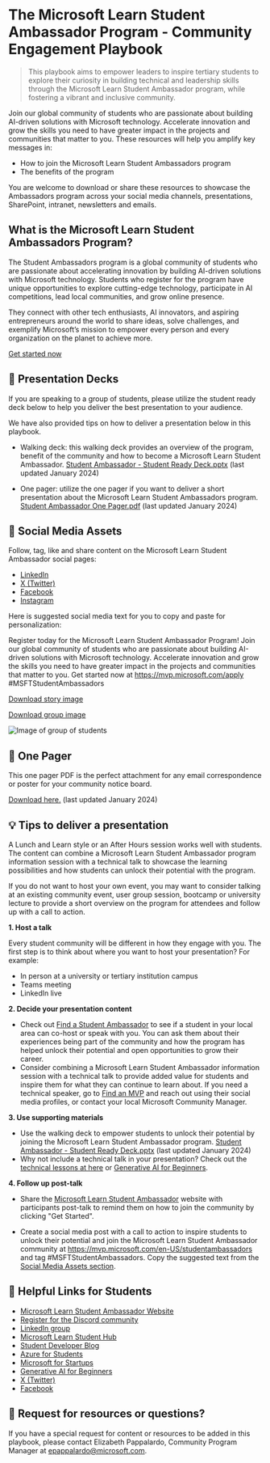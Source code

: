 # The Microsoft Learn Student Ambassador Program - Community Engagement Playbook 

> This playbook aims to empower leaders to inspire tertiary students to explore their curiosity in building technical and leadership skills through the Microsoft Learn Student Ambassador program, while fostering a vibrant and inclusive community.
>
Join our global community of students who are passionate about building AI-driven solutions with Microsoft technology. Accelerate innovation and grow the skills you need to have greater impact in the projects and communities that matter to you. These resources will help you amplify key messages in: 

- How to join the Microsoft Learn Student Ambassadors program 
- The benefits of the program 

You are welcome to download or share these resources to showcase the Ambassadors program across your social media channels, presentations, SharePoint, intranet, newsletters and emails.  
 
## What is the Microsoft Learn Student Ambassadors Program?

The Student Ambassadors program is a global community of students who are passionate about accelerating innovation by building AI-driven solutions with Microsoft technology. Students who register for the program have unique opportunities to explore cutting-edge technology, participate in AI competitions, lead local communities, and grow online presence. 

They connect with other tech enthusiasts, AI innovators, and aspiring entrepreneurs around the world to share ideas, solve challenges, and exemplify Microsoft’s mission to empower every person and every organization on the planet to achieve more. 

[Get started now](https://mvp.microsoft.com/apply)

## 🎒 Presentation Decks 
If you are speaking to a group of students, please utilize the student ready deck below to help you deliver the best presentation to your audience.  

We have also provided tips on how to deliver a presentation below in this playbook.  

- Walking deck: this walking deck provides an overview of the program, benefit of the community and how to become a Microsoft Learn Student Ambassador. [Student Ambassador - Student Ready Deck.pptx](https://github.com/microsoft/MicrosoftLearnStudentAmbassadors/blob/d908b41f5f788abd1abdf2ff70800982cf4d13bf/Student%20Ambassador%20-%20Student%20Ready%20Deck.pptx) (last updated January 2024) 

- One pager: utilize the one pager if you want to deliver a short presentation about the Microsoft Learn Student Ambassadors program. [Student Ambassador One Pager.pdf](https://github.com/microsoft/MicrosoftLearnStudentAmbassadors/blob/7f390acf286385824c97b8e6016a0daed9f736c9/Student%20Ambassador%20One%20Pager.pdf) (last updated January 2024) 

## 📢 Social Media Assets 
Follow, tag, like and share content on the Microsoft Learn Student Ambassador social pages:

- [LinkedIn](https://www.linkedin.com/groups/13893743/)
- [X (Twitter)](https://twitter.com/MSFTImagine)
- [Facebook](https://www.facebook.com/MSFTImagine)
- [Instagram](https://www.instagram.com/microsoftimaginecup/)

Here is suggested social media text for you to copy and paste for personalization:

Register today for the Microsoft Learn Student Ambassador Program! Join our global community of students who are passionate about building AI-driven solutions with Microsoft technology. Accelerate innovation and grow the skills you need to have greater impact in the projects and communities that matter to you. Get started now at https://mvp.microsoft.com/apply #MSFTStudentAmbassadors

[Download story image](https://github.com/microsoft/MicrosoftLearnStudentAmbassadors/blob/9e4e0f3c94de8130ba970d3f8b412ace3d9af7f7/MSLearn_SA_IGStory_Dark-lines_Ext.png)

[Download group image](https://mvp.microsoft.com/Assets/Photos/StudentHome.webp)

![Image of group of students](https://mvp.microsoft.com/Assets/Photos/StudentHome.webp)

## 🚀 One Pager
This one pager PDF is the perfect attachment for any email correspondence or poster for your community notice board.  

[Download here.](https://github.com/microsoft/MicrosoftLearnStudentAmbassadors/blob/7f390acf286385824c97b8e6016a0daed9f736c9/Student%20Ambassador%20One%20Pager.pdf) (last updated January 2024)

## 💡 Tips to deliver a presentation 
A Lunch and Learn style or an After Hours session works well with students. The content can combine a Microsoft Learn Student Ambassador program information session with a technical talk to showcase the learning possibilities and how students can unlock their potential with the program.   

If you do not want to host your own event, you may want to consider talking at an existing community event, user group session, bootcamp or university lecture to provide a short overview on the program for attendees and follow up with a call to action.  

**1. Host a talk**

Every student community will be different in how they engage with you. The first step is to think about where you want to host your presentation? For example: 

- In person at a university or tertiary institution campus  
- Teams meeting 
- LinkedIn live 

**2. Decide your presentation content**
 
- Check out [Find a Student Ambassador](https://mvp.microsoft.com/en-US/search?target=profile&program=MLSA) to see if a student in your local area can co-host or speak with you. You can ask them about their experiences being part of the community and how the program has helped unlock their potential and open opportunities to grow their career.
- Consider combining a Microsoft Learn Student Ambassador information session with a technical talk to provide added value for students and inspire them for what they can continue to learn about. If you need a technical speaker, go to [Find an MVP](https://mvp.microsoft.com/en-US/search?target=Profile&program=MVP) and reach out using their social media profiles, or contact your local Microsoft Community Manager.  
 
**3. Use supporting materials**
 
- Use the walking deck to empower students to unlock their potential by joining the Microsoft Learn Student Ambassador program. [Student Ambassador - Student Ready Deck.pptx](https://github.com/microsoft/MicrosoftLearnStudentAmbassadors/blob/d908b41f5f788abd1abdf2ff70800982cf4d13bf/Student%20Ambassador%20-%20Student%20Ready%20Deck.pptx) (last updated January 2024) 
- Why not include a technical talk in your presentation? Check out the [technical lessons at here](https://github.com/microsoft/cloud-advocate-workshops) or [Generative AI for Beginners](https://microsoft.github.io/generative-ai-for-beginners/#/).
 

**4. Follow up post-talk**
 

- Share the [Microsoft Learn Student Ambassador](https://mvp.microsoft.com/en-US/studentambassadors) website with participants post-talk to remind them on how to join the community by clicking "Get Started".  

- Create a social media post with a call to action to inspire students to unlock their potential and join the Microsoft Learn Student Ambassador community at https://mvp.microsoft.com/en-US/studentambassadors and tag #MSFTStudentAmbassadors. Copy the suggested text from the [Social Media Assets section](https://github.com/microsoft/MicrosoftLearnStudentAmbassadors?tab=readme-ov-file#-social-media-assets).

## 🔗 Helpful Links for Students
- [Microsoft Learn Student Ambassador Website](https://mvp.microsoft.com/en-US/studentambassadors)
- [Register for the Discord community](https://mvp.microsoft.com/en-US/studentambassadors)
- [LinkedIn group](https://www.linkedin.com/groups/13893743/)
- [Microsoft Learn Student Hub](https://learn.microsoft.com/en-gb/training/student-hub/?WT.mc_id=StudentContent__-web-cxa)
- [Student Developer Blog](https://techcommunity.microsoft.com/t5/student-developer-blog/bg-p/StudentDeveloperBlog)
- [Azure for Students](https://azure.microsoft.com/en-gb/free/students/)
- [Microsoft for Startups](https://foundershub.startups.microsoft.com/signup)
- [Generative AI for Beginners](https://microsoft.github.io/generative-ai-for-beginners/#/)
- [X (Twitter)](https://twitter.com/MSFTImagine)
- [Facebook](https://www.facebook.com/MSFTImagine)

## 🧠 Request for resources or questions?  

If you have a special request for content or resources to be added in this playbook, please contact Elizabeth Pappalardo, Community Program Manager at epappalardo@microsoft.com.
